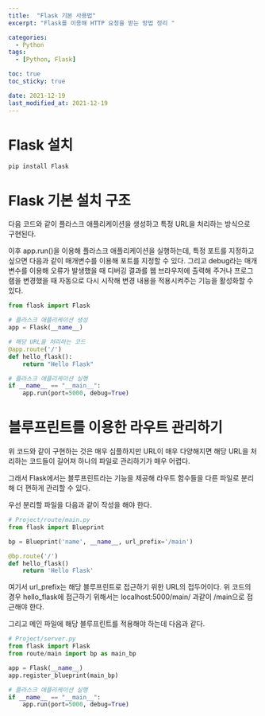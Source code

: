 ```yaml
---
title:  "Flask 기본 사용법"
excerpt: "Flask를 이용해 HTTP 요청을 받는 방법 정리 "

categories:
  - Python
tags:
  - [Python, Flask]

toc: true
toc_sticky: true

date: 2021-12-19
last_modified_at: 2021-12-19
---
```



# Flask 설치
```text
pip install Flask
```

# Flask 기본 설치 구조
다음 코드와 같이 플라스크 애플리케이션을 생성하고 특정 URL을 처리하는 방식으로 구현된다.

이후 app.run()을 이용해 플라스크 애플리케이션을 실행하는데, 특정 포트를 지정하고 싶으면 다음과 같이 매개변수를 이용해 포트를 지정할 수 있다. 그리고 debug라는 매개변수를 이용해 오류가 발생했을 때 디버깅 결과를 웹 브라우저에 출력해 주거나 프로그램을 변경했을 때 자동으로 다시 시작해 변경 내용을 적용시켜주는 기능을 활성화할 수 있다.

```python
from flask import Flask

# 플라스크 애플리케이션 생성
app = Flask(__name__)

# 해당 URL을 처리하는 코드
@app.route('/')
def hello_flask():
    return "Hello Flask"

# 플라스크 애플리케이션 실행
if __name__ == "__main__":
    app.run(port=5000, debug=True)
```

# 블루프린트를 이용한 라우트 관리하기

위 코드와 같이 구현하는 것은 매우 심플하지만 URL이 매우 다양해지면 해당 URL을 처리하는 코드들이 길어져 하나의 파일로 관리하기가 매우 어렵다.

그래서 Flask에서는 블루프린트라는 기능을 제공해 라우트 함수들을 다른 파일로 분리해 더 편하게 관리할 수 있다.

우선 분리할 파일을 다음과 같이 작성을 해야 한다.

```python
# Project/route/main.py
from flask import Blueprint

bp = Blueprint('name', __name__, url_prefix='/main')

@bp.route('/')
def hello_flask()
    return 'Hello Flask'
```

여기서 url_prefix는 해당 블루프린트로 접근하기 위한 URL의 접두어이다. 위 코드의 경우 hello_flask에 접근하기 위해서는 localhost:5000/main/ 과같이 /main으로 접근해야 한다.

그리고 메인 파일에 해당 블루프린트를 적용해야 하는데 다음과 같다.

```python
# Project/server.py
from flask import Flask
from route/main import bp as main_bp

app = Flask(__name__)
app.register_blueprint(main_bp)

# 플라스크 애플리케이션 실행
if __name__ == "__main__":
    app.run(port=5000, debug=True)
```

